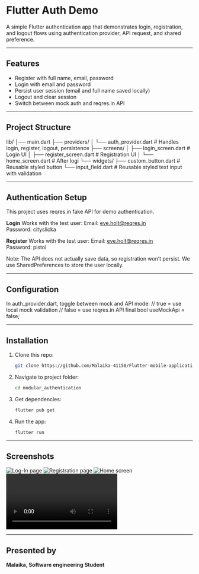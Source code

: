 # Flutter Auth Demo

A simple Flutter authentication app that demonstrates login, registration, and logout flows using authentication provider, API request, and shared preference.

---

## Features

- Register with full name, email, password 
- Login with email and password 
- Persist user session (email and full name saved locally)
- Logout and clear session 
- Switch between mock auth and reqres.in API

---

## Project Structure

lib/
│── main.dart
├── providers/
│   └── auth_provider.dart   # Handles login, register, logout, persistence
├── screens/
│   ├── login_screen.dart    # Login UI
│   ├── register_screen.dart # Registration UI
│   └── home_screen.dart     # After logi
└── widgets/
    ├── custom_button.dart   # Reusable styled button
    └── input_field.dart     # Reusable styled text input with validation

---

## Authentication Setup

This project uses reqres.in fake API for demo authentication.

**Login**
Works with the test user:
Email: eve.holt@reqres.in  
Password: cityslicka

**Register**
Works with the test user:
Email: eve.holt@reqres.in  
Password: pistol

Note: The API does not actually save data, so registration won’t persist. We use SharedPreferences to store the user locally.

---

## Configuration

In auth_provider.dart, toggle between mock and API mode:
// true = use local mock validation
// false = use reqres.in API
final bool useMockApi = false;

---

## Installation

1. Clone this repo:
    ```bash
   git clone https://github.com/Malaika-41158/Flutter-mobile-application/tree/main/Intermediate/modular_authentication
2. Navigate to project folder:
    ```bash
   cd modular_authentication
3. Get dependencies:
    ```bash
   flutter pub get
4. Run the app:
    ```bash
   flutter run

---

## Screenshots

![Log-In page](assets/log-in.png)
![Registration page](assets/register.png)
![Home screen](assets/home.png)
![Demo](assets/demo.mp4)

---

## Presented by
**Malaika, Software engineering Student**